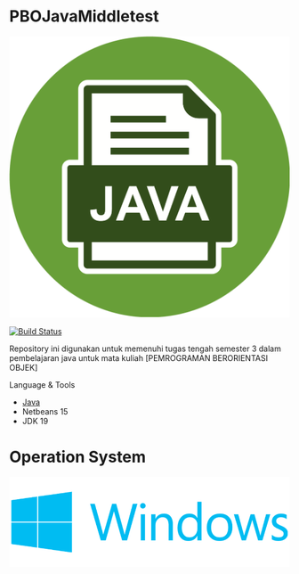# PBOJavaMiddletest
![Alt text](/img/java.png "Java Language")

[![Build Status](https://travis-ci.org/joemccann/dillinger.svg?branch=master)](https://travis-ci.org/joemccann/dillinger)

Repository ini digunakan untuk memenuhi tugas tengah semester 3 dalam pembelajaran java untuk mata kuliah [PEMROGRAMAN BERORIENTASI OBJEK]

Language & Tools
- [Java](https://www.java.com/en/)
- Netbeans 15
- JDK 19

# Operation System
![Alt text](/img/win.png "Using Windows Operation System")
